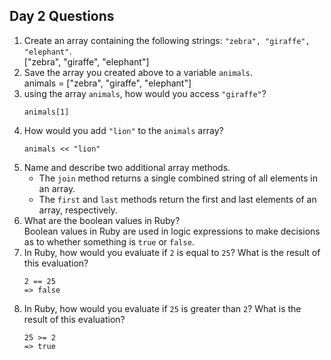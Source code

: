 ## Day 2 Questions

1. Create an array containing the following strings: `"zebra", "giraffe", "elephant"`.  
   ["zebra", "giraffe", "elephant"]
1. Save the array you created above to a variable `animals`.  
   animals = ["zebra", "giraffe", "elephant"]
1. using the array `animals`, how would you access `"giraffe"`?  
   ```
   animals[1]
   ```
1. How would you add `"lion"` to the `animals` array?
   ```
   animals << "lion"
   ```
1. Name and describe two additional array methods.
   * The `join` method returns a single combined string of all elements in an array.
   * The `first` and `last` methods return the first and last elements of an array, respectively.
1. What are the boolean values in Ruby?  
   Boolean values in Ruby are used in logic expressions to make decisions as to whether something is `true` or `false`.
1. In Ruby, how would you evaluate if `2` is equal to `25`? What is the result of this evaluation?
   ```
   2 == 25
   => false
   ```
1. In Ruby, how would you evaluate if `25` is greater than `2`? What is the result of this evaluation?
   ```
   25 >= 2
   => true
   ```
